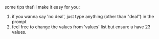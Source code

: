 some tips that'll make it easy for you:
1. if you wanna say 'no deal', just type anything (other than "deal") in the prompt
2. feel free to change the values from 'values' list but ensure u have 23 values.

